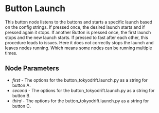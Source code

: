 # Button Launch
This button node listens to the buttons and starts a specific launch based on the config strings.
If pressed once, the desired launch starts and if pressed again it stops. If another Button is pressed once, the first launch stops and the new launch starts.
If pressed to fast after each other, this procedure leads to issues. Here it does not correctly stops the launch and leaves nodes running. Which means some nodes can be running multiple times.


## Node Parameters
- *first* - The options for the button_tokyodrift.launch.py as a string for button A.
- *second* - The options for the button_tokyodrift.launch.py as a string for button B.
- *third* - The options for the button_tokyodrift.launch.py as a string for button C.
